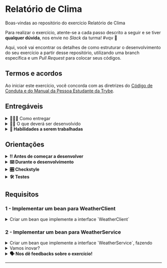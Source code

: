 # Relatório de Clima

Boas-vindas ao repositório do exercício Relatório de Clima

Para realizar o exercício, atente-se a cada passo descrito a seguir e se tiver **qualquer dúvida**, nos envie no _Slack_ da turma! #vqv 🚀

Aqui, você vai encontrar os detalhes de como estruturar o desenvolvimento do seu exercício a partir desse repositório, utilizando uma branch específica e um _Pull Request_ para colocar seus códigos.

## Termos e acordos
Ao iniciar este exercício, você concorda com as diretrizes do [Código de Conduta e do Manual da Pessoa Estudante da Trybe](https://app.betrybe.com/learn/student-manual/codigo-de-conduta-da-pessoa-estudante).

## Entregáveis

<details>
  <summary>🤷🏽‍♀️ Como entregar</summary><br />

Para entregar o seu exercício, você deverá criar um _Pull Request_ neste repositório.

Lembre-se que você pode consultar nosso conteúdo sobre [Git & GitHub](https://app.betrybe.com/learn/course/5e938f69-6e32-43b3-9685-c936530fd326/module/fc998c60-386e-46bc-83ca-4269beb17e17/section/fe827a71-3222-4b4d-a66f-ed98e09961af/day/1a530297-e176-4c79-8ed9-291ae2950540/lesson/2b2edce7-9c49-4907-92a2-aa571f823b79) e nosso [Blog - Git & GitHub](https://blog.betrybe.com/tecnologia/git-e-github/) sempre que precisar!
</details>

<details>
  <summary>👨‍💻 O que deverá ser desenvolvido</summary><br />

Neste projeto você vai implementar classes para gerar um relatório do tempo utilizando técnicas de injeção de dependência com o Spring framework.

</details>

<details>
  <summary><strong>📝 Habilidades a serem trabalhadas</strong></summary>

Neste exercício, verificamos se você é capaz de:

- Implementar endpoints RESTful utilizando o framework Spring
- Criar classes DTO (Data Transfer Object) para transferir dados entre camadas ou sistemas
- Implementar a camada de serviço para encapsular a lógica de negócio

</details>

## Orientações

<details>

   <summary><strong>‼ Antes de começar a desenvolver </strong></summary>

1. Clone o repositório

- Use o comando: `git clone <url do repositório>`
- Entre na pasta do repositório que você acabou de clonar:
    - `cd <nome do repositório>`

2. Instale as dependências

    - `mvn install`  

3. Crie uma branch a partir da branch `main`

- Verifique que você está na branch `main`
    - Exemplo: `git branch`
- Se você não estiver, mude para a branch `main`
    - Exemplo: `git checkout main`
- Agora, crie uma branch à qual você vai submeter os `commits` do seu exercício:
    - Você deve criar uma branch no seguinte formato: `nome-sobrenome-nome-do-exercício`;
    - Exemplo: `git checkout -b maria-soares-lessons-learned`

4. Crie na raiz do exercício os arquivos que você precisará desenvolver:

- Verifique que você está na raiz do exercício:
    - Exemplo: `pwd` -> o retorno vai ser algo tipo _/Users/maria/code/**sd-0x-project-lessons-learned**_
- Crie os arquivos index.html e style.css:
    - Exemplo: `touch index.html style.css`

5. Adicione as mudanças ao _stage_ do Git e faça um `commit`

- Verifique que as mudanças ainda não estão no _stage_:
    - Exemplo: `git status` (devem aparecer listados os novos arquivos em vermelho)
- Adicione o novo arquivo ao _stage_ do Git:
    - Exemplo:
        - `git add .` (adicionando todas as mudanças - _que estavam em vermelho_ - ao stage do Git)
        - `git status` (devem aparecer listados os arquivos em verde)
- Faça o `commit` inicial:
    - Exemplo:
        - `git commit -m 'iniciando o exercício. VAMOS COM TUDO :rocket:'` (fazendo o primeiro commit)
        - `git status` (deve aparecer uma mensagem tipo _nothing to commit_ )

6. Adicione a sua branch com o novo `commit` ao repositório remoto

- Usando o exemplo anterior: `git push -u origin maria-soares-lessons-learned`

7. Crie um novo `Pull Request` _(PR)_

- Vá até a página de _Pull Requests_ do [repositório no GitHub](https://github.com/tryber/sd-0x-project-lessons-learned/pulls)
    - Clique no botão verde _"New pull request"_
    - Clique na caixa de seleção _"Compare"_ e escolha a sua branch **com atenção**
- Coloque um título para o seu _Pull Request_
    - Exemplo: _"Cria tela de busca"_
- Clique no botão verde _"Create pull request"_

- Adicione uma descrição para o _Pull Request_, um título nítido que o identifique, e clique no botão verde _"Create pull request"_

 <img width="1335" alt="Exemplo de pull request" src="https://user-images.githubusercontent.com/42356399/166255109-b95e6eb4-2503-45e5-8fb3-cf7caa0436e5.png">

- Volte até a [página de _Pull Requests_ do repositório](https://github.com/tryber/sd-0x-project-lessons-learned/pulls) e confira que o seu _Pull Request_ está criado

</details>

<details>

<summary><strong>⌨️ Durante o desenvolvimento</strong></summary>

Faça `commits` das alterações que você fizer no código regularmente, pois assim você garante visibilidade para o time da Trybe e treina essa prática para o mercado de trabalho :) ;

- Lembre-se de sempre após um (ou alguns) `commits` atualizar o repositório remoto;
- Os comandos que você utilizará com mais frequência são:
    - `git status` _(para verificar o que está em vermelho - fora do stage - e o que está em verde - no stage)_;
    - `git add` _(para adicionar arquivos ao stage do Git)_;
    - `git commit` _(para criar um commit com os arquivos que estão no stage do Git)_;
    - `git push -u origin nome-da-branch` _(para enviar o commit para o repositório remoto na primeira vez que fizer o `push` de uma nova branch)_;
    - `git push` _(para enviar o commit para o repositório remoto após o passo anterior)_.

</details>

<details>
<summary><strong>🎛 Checkstyle</strong></summary>

Para garantir a qualidade do código, vamos utilizar neste exercício o `Checkstyle`. Assim o código estará alinhado com as boas práticas de desenvolvimento, sendo mais legível e de fácil manutenção! Para poder rodar o `Checkstyle` certifique-se de ter executado o comando `mvn install` dentro do repositório.

Para rodá-los localmente no repositório, execute os comandos abaixo:

```bash
mvn checkstyle:check
```

Se a análise do `Checkstyle` encontrar problemas no seu código, tais problemas serão mostrados no seu terminal. Se não houver problema no seu código, nada será impresso no seu terminal.

Você pode também instalar o plugin do `Checkstyle` na sua `IDE`. Para isso, volte na primeira seção do conteúdo.

⚠️ **PULL REQUESTS COM ISSUES NO `Checkstyle` NÃO SERÃO AVALIADAS. ATENTE-SE PARA RESOLVÊ-LAS ANTES DE FINALIZAR O DESENVOLVIMENTO!** ⚠️

</details>

<details>
<summary><strong>🛠 Testes</strong></summary>

Para executar todos os testes basta rodar o comando:
```bash
mvn test
```

Para executar apenas uma classe de testes:
```bash
mvn test -Dtest="TestClassName"
```

</details>

## Requisitos

### 1 - Implementar um bean para WeatherClient

<details>
  <summary>Criar um bean que implemente a interface `WeatherClient`</summary><br />

O projeto já disponibiliza uma interface `WeatherClient`, então você precisa:

- Criar uma classe que implementa essa interface
  - Esta classe pode ter qualquer nome
- Implementar o método `getWeather`, que:
  - Recebe o nome de uma cidade como parâmetro
  - Retorna uma String representando o clima nessa cidade.
    - Nota: neste momento você pode retornar uma String fixa que quiser (ex: "tempinho bom"). Ao final do projeto há uma sugestão caso depois você queira implementar uma consulta real ao clima da cidade.
- Disponibilizar a classe implementada como um Bean
  - Você pode utilizar qualquer das técnicas que aprendeu, seja transformando a classe em um componente ou disponibilizando-a através de um método gerador de bean.

Você também pode criar classes e métodos extras, se julgar necessário.

_**Importante**_: implemente sua solução em um subpacote da aplicação principal, mas não utilize o pacote `interfaces`, pois ele é restaurado durante a execução do projeto pelo avaliador. Você pode criar um subpacote próprio se quiser, desde que esteja dentro da estrutura da aplicação principal.
</details>

### 2 - Implementar um bean para WeatherService

<details>
  <summary>Criar um bean que implemente a interface `WeatherService`, fazendo </summary><br />

O projeto já disponibiliza uma interface `WeatherService`, então você precisa:

- Criar uma classe que implementa essa interface
  - Esta classe pode ter qualquer nome
- Sua classe deve utilizar injeção de dependências para receber o bean implementado para a `WeatherClient`.
  - Você pode utilizar qualquer uma das técnicas de injeção de dependência aprendidas, mas considere qual o caso de uso mais apropriado aqui.
- Implementar o método `getWeatherReport`, que:
  - Recebe o nome de uma cidade como parâmetro
  - Retorna uma String no formato `O clima é: XXXXXX`, onde `XXXXXX` deve ser o retorno do método `getWeather`, chamado a partir do bean da `WeatherClient` que foi injetado acima.
- Disponibilizar a classe implementada como um Bean.
  - Você pode utilizar qualquer das técnicas que aprendeu, seja transformando a classe em um componente ou disponibilizando-a através de um método gerador de bean.
    - Sugestão: utilize uma técnica diferente da que utilizou para o primeiro bean, pois isso vai te ajudar a praticar :)

Você também pode criar classes e métodos extras, se julgar necessário.

_**Importante**_: implemente sua solução em um subpacote da aplicação principal, mas não utilize o pacote `interfaces`, pois ele é restaurado durante a execução do projeto pelo avaliador. Você pode criar um subpacote próprio se quiser, desde que esteja dentro da estrutura da aplicação principal.
</details>



<details>
  <summary>Vamos inovar?</summary><br />

#### Utilizar uma API de clima

Este não é um requisito do exercício, apenas uma proposta de implementação, caso você queira melhorar a aplicação e praticar mais.

A classe de implementação da `WeatherClient` está retornando um valor fixo para a previsão do tempo. Não seria mais interessante se retornássemos um valor real, através da consulta de uma API de clima?

Existem várias APIs de clima gratuitas, e você pode escolher a que preferir. Uma possibilidade é utilizar a [Open-Meteo](https://open-meteo.com/), que permite requisições sem a necessidade de criar uma chave.

A Open-Meteo possui duas rotas que podem ser úteis para você:

- [Geocoding](https://open-meteo.com/en/docs/geocoding-api): recebe o nome de uma cidade e retorna a latitude e longitude
- [Forecast](https://open-meteo.com/en/docs): recebe a latitude e longitude, e retorna informações sobre o clima

Para fazer a consulta, você pode utilizar qualquer biblioteca Java que quiser. Mas sugerimos que você tente utilizar a Spring Web, para começar a explorar mais o universo Spring. Um bom lugar para começar é [neste](https://spring.io/guides/gs/consuming-rest/) tutorial oficial do Spring.

</details>

<details>
<summary><strong> 🗣 Nos dê feedbacks sobre o exercício!</strong></summary>

Ao finalizar e submeter o exercício, não se esqueça de avaliar sua experiência preenchendo o [formulário](https://be-trybe.typeform.com/to/ZTeR4IbH).
**Leva menos de 3 minutos!**

</details>

---

<!-- mdi versão 1.0 exercício como projeto ⚠️ não exclua esse comentário -->
